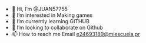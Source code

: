 - 👋 Hi, I’m @JUAN57755
- 👀 I’m interested in Making games
- 🌱 I’m currently learning GITHUB
- 💞️ I’m looking to collaborate on Github
- 📫 How to reach me Email e24693189@miescuela.pr

<!---
JUAN57755/JUAN57755 is a ✨ special ✨ repository because its `README.md` (this file) appears on your GitHub profile.
You can click the Preview link to take a look at your changes.
--->
